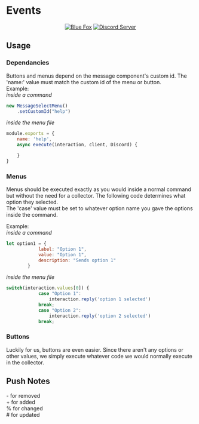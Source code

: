 # Events
 <p align="center">
  <a href="https://bluefoxhost.com/"><img src="https://github.com/Scar-Productions/Commissions-Template/blob/main/assets/BlueFox_Banner.png" alt="Blue Fox" /></a>
  <a href="https://discord.gg/xxmFV4Ct3k"><img src="https://img.shields.io/discord/891105245021761596?color=blueviolet&label=Server&logo=discord&logoColor=white&style=plastic" alt="Discord Server" /></a>
</p>  

## Usage  

### Dependancies  
Buttons and menus depend on the message component's custom id. The 'name:' value must match the custom id of the menu or button.  
Example:  
*inside a command*  
```js
new MessageSelectMenu()
    .setCustomId("help")
```  

*inside the menu file*  
```js
module.exports = {
    name: 'help',
    async execute(interaction, client, Discord) {

    }
}
```  

### Menus  
Menus should be executed exactly as you would inside a normal command but without the need for a collector. The following code determines what option they selected.  
The 'case' value must be set to whatever option name you gave the options inside the command.

Example:  
*inside a command*  
```js
let option1 = {
            label: "Option 1",
            value: "Option 1",
            description: "Sends option 1"
        }
```

*inside the menu file*  
```js
switch(interaction.values[0]) {
            case "Option 1":
                interaction.reply('option 1 selected')
            break;
            case "Option 2":
                interaction.reply('option 2 selected')
            break;
```

### Buttons  

Luckily for us, buttons are even easier. Since there aren't any options or other values, we simply execute whatever code we would normally execute in the collector.

## Push Notes  
\- for removed  
\+ for added  
% for changed  
\# for updated  


